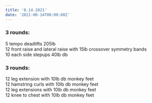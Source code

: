 ```yaml
---
title: '8.14.2021'
date: '2021-08-14T00:00:00Z'
---
```


### 3 rounds:  
5 tempo deadlifts 205lb          
12 front raise and lateral raise with 15lb crossover symmetry bands        
10 each side stepups 40lb db           
  
### 3 rounds:  
12 leg extension with 10lb db monkey feet          
12 hamstring curls with 10lb db monkey feet       
12 leg extensions with 10lb db monkey feet    
12 knee to chest with 10lb db monkey feet                      